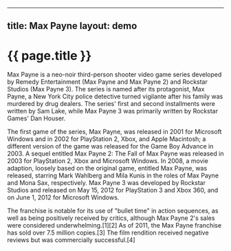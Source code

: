 
---

title: Max Payne
layout: demo
---

# {{ page.title }}

Max Payne is a neo-noir third-person shooter video game series developed by Remedy Entertainment (Max Payne and Max Payne 2) and Rockstar Studios (Max Payne 3). The series is named after its protagonist, Max Payne, a New York City police detective turned vigilante after his family was murdered by drug dealers. The series' first and second installments were written by Sam Lake, while Max Payne 3 was primarily written by Rockstar Games' Dan Houser.

The first game of the series, Max Payne, was released in 2001 for Microsoft Windows and in 2002 for PlayStation 2, Xbox, and Apple Macintosh; a different version of the game was released for the Game Boy Advance in 2003. A sequel entitled Max Payne 2: The Fall of Max Payne was released in 2003 for PlayStation 2, Xbox and Microsoft Windows. In 2008, a movie adaption, loosely based on the original game, entitled Max Payne, was released, starring Mark Wahlberg and Mila Kunis in the roles of Max Payne and Mona Sax, respectively. Max Payne 3 was developed by Rockstar Studios and released on May 15, 2012 for PlayStation 3 and Xbox 360, and on June 1, 2012 for Microsoft Windows.

The franchise is notable for its use of "bullet time" in action sequences, as well as being positively received by critics, although Max Payne 2's sales were considered underwhelming.[1][2] As of 2011, the Max Payne franchise has sold over 7.5 million copies.[3] The film rendition received negative reviews but was commercially successful.[4]